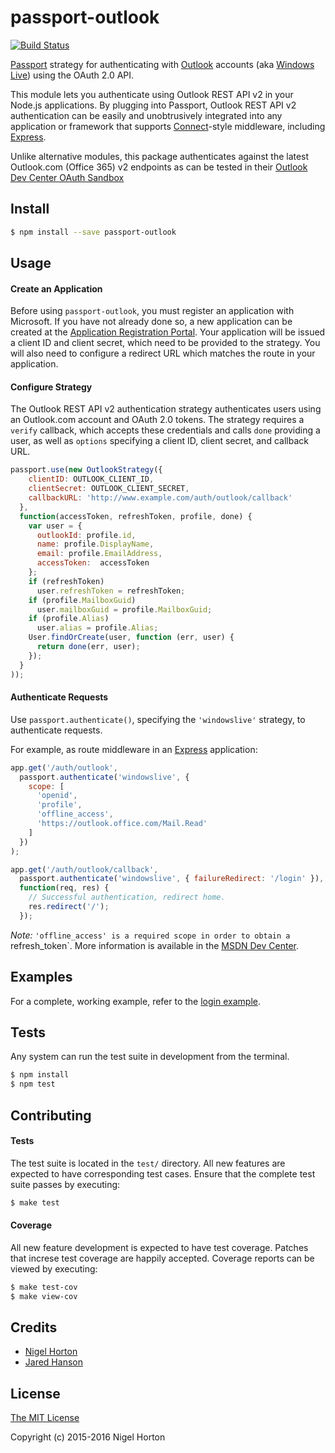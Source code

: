 # passport-outlook

[![Build Status](https://travis-ci.org/clocked0ne/passport-outlook.svg)](https://travis-ci.org/clocked0ne/passport-outlook)

[Passport](https://github.com/jaredhanson/passport) strategy for authenticating
with [Outlook](http://www.outlook.com/) accounts (aka [Windows Live](http://www.live.com/))
using the OAuth 2.0 API.

This module lets you authenticate using Outlook REST API v2 in your Node.js
applications. By plugging into Passport, Outlook REST API v2 authentication
can be easily and unobtrusively integrated into any application or
framework that supports [Connect](http://www.senchalabs.org/connect/)-style
middleware, including [Express](http://expressjs.com/).

Unlike alternative modules, this package authenticates against the latest
Outlook.com (Office 365) v2 endpoints as can be tested in their
[Outlook Dev Center OAuth Sandbox](https://oauthplay.azurewebsites.net/)

## Install

```bash
$ npm install --save passport-outlook
```

## Usage

#### Create an Application

Before using `passport-outlook`, you must register an application with Microsoft.
If you have not already done so, a new application can be created at the
[Application Registration Portal](https://apps.dev.microsoft.com/). Your
application will be issued a client ID and client secret, which need to be
provided to the strategy. You will also need to configure a redirect URL which
matches the route in your application.


#### Configure Strategy

The Outlook REST API v2 authentication strategy authenticates users using an
Outlook.com account and OAuth 2.0 tokens.  The strategy requires a `verify`
callback, which accepts these credentials and calls `done` providing a user,
as well as `options` specifying a client ID, client secret, and callback URL.

```js
passport.use(new OutlookStrategy({
    clientID: OUTLOOK_CLIENT_ID,
    clientSecret: OUTLOOK_CLIENT_SECRET,
    callbackURL: 'http://www.example.com/auth/outlook/callback'
  },
  function(accessToken, refreshToken, profile, done) {
    var user = {
      outlookId: profile.id,
      name: profile.DisplayName,
      email: profile.EmailAddress,
      accessToken:  accessToken
    };
    if (refreshToken)
      user.refreshToken = refreshToken;
    if (profile.MailboxGuid)
      user.mailboxGuid = profile.MailboxGuid;
    if (profile.Alias)
      user.alias = profile.Alias;
    User.findOrCreate(user, function (err, user) {
      return done(err, user);
    });
  }
));
```

#### Authenticate Requests

Use `passport.authenticate()`, specifying the `'windowslive'` strategy, to
authenticate requests.

For example, as route middleware in an [Express](http://expressjs.com/)
application:

```js
app.get('/auth/outlook',
  passport.authenticate('windowslive', {
    scope: [
      'openid',
      'profile',
      'offline_access',
      'https://outlook.office.com/Mail.Read'
    ]
  })
);

app.get('/auth/outlook/callback', 
  passport.authenticate('windowslive', { failureRedirect: '/login' }),
  function(req, res) {
    // Successful authentication, redirect home.
    res.redirect('/');
  });
```

*Note:* `'offline_access' is a required scope in order to obtain a
`refresh_token`. More information is available in the [MSDN Dev Center](https://msdn.microsoft.com/en-us/office/office365/api/use-outlook-rest-api#get-an-access-token).

## Examples

For a complete, working example, refer to the [login example](https://github.com/clocked0ne/passport-outlook/tree/master/examples/login).

## Tests

Any system can run the test suite in development from the terminal.

```bash
$ npm install
$ npm test
```

## Contributing

#### Tests

The test suite is located in the `test/` directory. All new features are
expected to have corresponding test cases. Ensure that the complete test suite
passes by executing:

```bash
$ make test
```

#### Coverage

All new feature development is expected to have test coverage. Patches that
increse test coverage are happily accepted. Coverage reports can be viewed by
executing:

```bash
$ make test-cov
$ make view-cov
```

## Credits

  - [Nigel Horton](http://github.com/clocked0ne)
  - [Jared Hanson](http://github.com/jaredhanson)

## License

[The MIT License](http://opensource.org/licenses/MIT)

Copyright (c) 2015-2016 Nigel Horton

